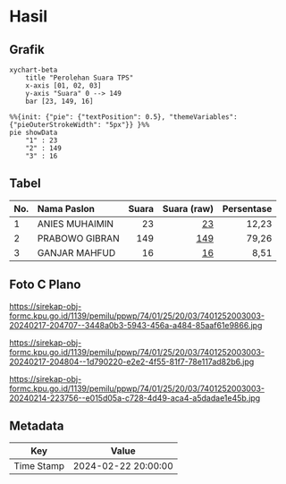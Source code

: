 # Hasil

## Grafik

```mermaid
xychart-beta
    title "Perolehan Suara TPS"
    x-axis [01, 02, 03]
    y-axis "Suara" 0 --> 149
    bar [23, 149, 16]
```

```mermaid
%%{init: {"pie": {"textPosition": 0.5}, "themeVariables": {"pieOuterStrokeWidth": "5px"}} }%%
pie showData
    "1" : 23
    "2" : 149
    "3" : 16
```

## Tabel

| No. | Nama Paslon    | Suara | Suara (raw) | Persentase |
|:--- |:-------------- | -----:| -----------:| ----------:|
| 1   | ANIES MUHAIMIN | 23    | [23][p-1]   | 12,23      |
| 2   | PRABOWO GIBRAN | 149   | [149][p-2]  | 79,26      |
| 3   | GANJAR MAHFUD  | 16    | [16][p-3]   | 8,51       |


[p-1]: https://github.com/gigit-pemilu/pemilu-2024-74-sulawesi-tenggara/blob/main/pilpres/hitung-suara/sub/74-sulawesi-tenggara/sub/01-kolaka/sub/25-polinggona/sub/2003-plasma-jaya/sub/003-tps/sub/paslon-1.txt
[p-2]: https://github.com/gigit-pemilu/pemilu-2024-74-sulawesi-tenggara/blob/main/pilpres/hitung-suara/sub/74-sulawesi-tenggara/sub/01-kolaka/sub/25-polinggona/sub/2003-plasma-jaya/sub/003-tps/sub/paslon-2.txt
[p-3]: https://github.com/gigit-pemilu/pemilu-2024-74-sulawesi-tenggara/blob/main/pilpres/hitung-suara/sub/74-sulawesi-tenggara/sub/01-kolaka/sub/25-polinggona/sub/2003-plasma-jaya/sub/003-tps/sub/paslon-3.txt

## Foto C Plano

https://sirekap-obj-formc.kpu.go.id/1139/pemilu/ppwp/74/01/25/20/03/7401252003003-20240217-204707--3448a0b3-5943-456a-a484-85aaf61e9866.jpg

https://sirekap-obj-formc.kpu.go.id/1139/pemilu/ppwp/74/01/25/20/03/7401252003003-20240217-204804--1d790220-e2e2-4f55-81f7-78e117ad82b6.jpg

https://sirekap-obj-formc.kpu.go.id/1139/pemilu/ppwp/74/01/25/20/03/7401252003003-20240214-223756--e015d05a-c728-4d49-aca4-a5dadae1e45b.jpg


## Metadata

| Key        | Value               |
| ---------- | ------------------- |
| Time Stamp | 2024-02-22 20:00:00 |



